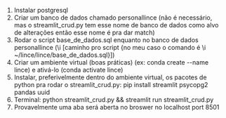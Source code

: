 1. Instalar postgresql
2. Criar um banco de dados chamado personallince (não é necessário, mas o streamlit_crud.py tem esse nome de banco de dados como alvo de alterações então esse nome é pra dar match)
3. Rodar o script base_de_dados.sql enquanto no banco de dados personallince (\i [caminho pro script {no meu caso o comando é \i ~/lince/lince/base_de_dados.sql}])
4. Criar um ambiente virtual (boas práticas) (ex: conda create --name lince) e ativá-lo (conda activate lince)
5. Instalar, preferivelmente dentro do ambiente virtual, os pacotes de python pra rodar o streamlit_crud.py: pip install streamlit psycopg2 pandas uuid
6. Terminal: python streamlit_crud.py && streamlit run streamlit_crud.py
7. Provavelmente uma aba será aberta no broswer no localhost port 8501

